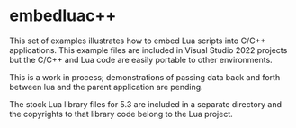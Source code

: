 # embedluac++

This set of examples illustrates how to embed Lua scripts into C/C++ applications. This example files are included in Visual Studio 2022 projects but the C/C++ and Lua code are easily portable to other environments.

This is a work in process; demonstrations of passing data back and forth between lua and the parent application are pending.

The stock Lua library files for 5.3 are included in a separate directory and the copyrights to that library code belong to the Lua project.
